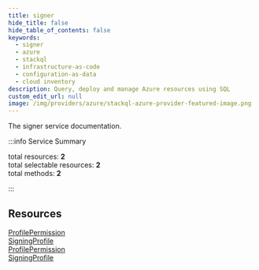 ```yaml
---
title: signer
hide_title: false
hide_table_of_contents: false
keywords:
  - signer
  - azure
  - stackql
  - infrastructure-as-code
  - configuration-as-data
  - cloud inventory
description: Query, deploy and manage Azure resources using SQL
custom_edit_url: null
image: /img/providers/azure/stackql-azure-provider-featured-image.png
---
```


The signer service documentation.

:::info Service Summary

<div class="row">
<div class="providerDocColumn">
<span>total resources:&nbsp;<b>2</b></span><br />
<span>total selectable resources:&nbsp;<b>2</b></span><br />
<span>total methods:&nbsp;<b>2</b></span><br />
</div>
</div>

:::

## Resources
<div class="row">
<div class="providerDocColumn">
<a href="/providers/azure/signer/ProfilePermission/">ProfilePermission</a><br />
<a href="/providers/azure/signer/SigningProfile/">SigningProfile</a>
</div>
<div class="providerDocColumn">
<a href="/providers/azure/signer/ProfilePermission/">ProfilePermission</a><br />
<a href="/providers/azure/signer/SigningProfile/">SigningProfile</a>
</div>
</div>